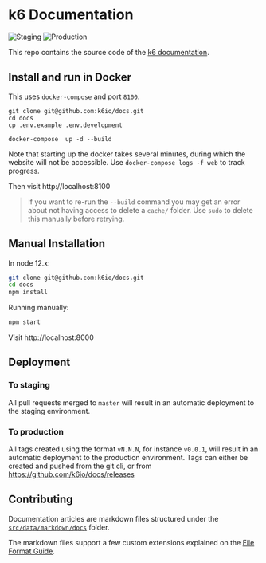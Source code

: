 # k6 Documentation
![Staging](https://github.com/k6io/docs/workflows/Staging/badge.svg)
![Production](https://github.com/k6io/docs/workflows/Production/badge.svg)

This repo contains the source code of the [k6 documentation](https://k6.io/docs/).

## Install and run in Docker

This uses `docker-compose` and port `8100`.

```shell
git clone git@github.com:k6io/docs.git
cd docs
cp .env.example .env.development

docker-compose  up -d --build
```

Note that starting up the docker takes several minutes, during which the
website will not be accessible. Use `docker-compose logs -f web` to track
progress.

Then visit http://localhost:8100

> If you want to re-run the `--build` command you may get an error about not
having access to delete a `cache/` folder. Use `sudo` to delete this manually
before retrying.


## Manual Installation

In node 12.x:

```bash
git clone git@github.com:k6io/docs.git
cd docs
npm install
```

Running manually:

```bash
npm start
```

Visit http://localhost:8000

## Deployment

### To staging
All pull requests merged to `master` will result in an automatic deployment to the staging environment.

### To production
All tags created using the format `vN.N.N`, for instance `v0.0.1`, will result in an automatic deployment to the production environment. Tags can either be created and pushed from the git cli, or from https://github.com/k6io/docs/releases

## Contributing

Documentation articles are markdown files structured under the
[`src/data/markdown/docs`](src/data/markdown/docs) folder.

The markdown files support a few custom extensions explained on the [File Format Guide](CONTRIBUTING_FILE_FORMAT.md).
